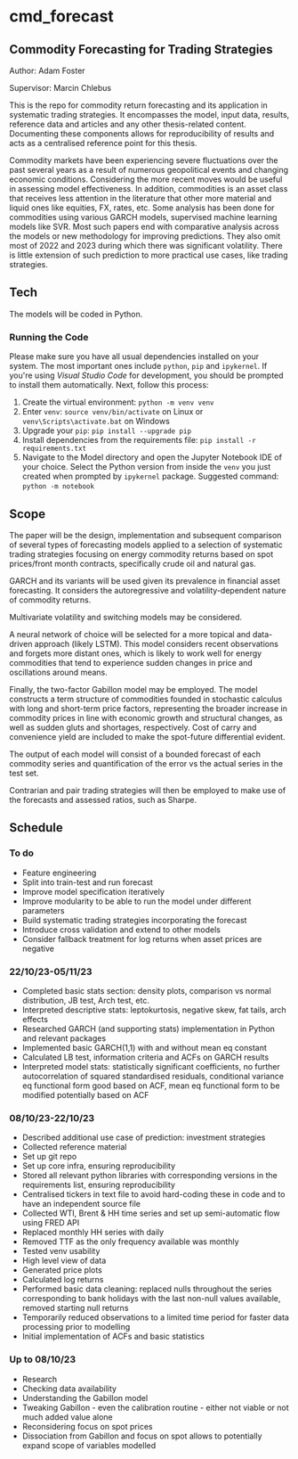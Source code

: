 # cmd_forecast

## Commodity Forecasting for Trading Strategies

Author: Adam Foster

Supervisor: Marcin Chlebus

This is the repo for commodity return forecasting and its application in systematic trading strategies. It encompasses the model, input data, results, reference data and articles and any other thesis-related content. Documenting these components allows for reproducibility of results and acts as a centralised reference point for this thesis.

Commodity markets have been experiencing severe fluctuations over the past several years as a result of numerous geopolitical events and changing economic conditions. Considering the more recent moves would be useful in assessing model effectiveness. In addition, commodities is an asset class that receives less attention in the literature that other more material and liquid ones like equities, FX, rates, etc. Some analysis has been done for commodities using various GARCH models, supervised machine learning models like SVR. Most such papers end with comparative analysis across the models or new methodology for improving predictions. They also omit most of 2022 and 2023 during which there was significant volatility. There is little extension of such prediction to more practical use cases, like trading strategies.

## Tech

The models will be coded in Python.

### Running the Code

Please make sure you have all usual dependencies installed on your system. The most important ones include `python`, `pip` and `ipykernel`. If you're using _Visual Studio Code_ for development, you should be prompted to install them automatically. Next, follow this process:

1. Create the virtual environment: `python -m venv venv`
2. Enter `venv`: `source venv/bin/activate` on Linux or `venv\Scripts\activate.bat` on Windows
3. Upgrade your `pip`: `pip install --upgrade pip`
4. Install dependencies from the requirements file: `pip install -r requirements.txt`
5. Navigate to the Model directory and open the Jupyter Notebook IDE of your choice. Select the Python version from inside the `venv` you just created when prompted by `ipykernel` package. Suggested command: `python -m notebook`

## Scope

The paper will be the design, implementation and subsequent comparison of several types of forecasting models applied to a selection of systematic trading strategies focusing on energy commodity returns based on spot prices/front month contracts, specifically crude oil and natural gas.

GARCH and its variants will be used given its prevalence in financial asset forecasting. It considers the autoregressive and volatility-dependent nature of commodity returns.

Multivariate volatility and switching models may be considered.

A neural network of choice will be selected for a more topical and data-driven approach (likely LSTM). This model considers recent observations and forgets more distant ones, which is likely to work well for energy commodities that tend to experience sudden changes in price and oscillations around means.

Finally, the two-factor Gabillon model may be employed. The model constructs a term structure of commodities founded in stochastic calculus with long and short-term price factors, representing the broader increase in commodity prices in line with economic growth and structural changes, as well as sudden gluts and shortages, respectively. Cost of carry and convenience yield are included to make the spot-future differential evident.

The output of each model will consist of a bounded forecast of each commodity series and quantification of the error vs the actual series in the test set.

Contrarian and pair trading strategies will then be employed to make use of the forecasts and assessed ratios, such as Sharpe.

## Schedule

### To do

- Feature engineering
- Split into train-test and run forecast
- Improve model specification iteratively
- Improve modularity to be able to run the model under different parameters
- Build systematic trading strategies incorporating the forecast
- Introduce cross validation and extend to other models
- Consider fallback treatment for log returns when asset prices are negative

### 22/10/23-05/11/23
- Completed basic stats section: density plots, comparison vs normal distribution, JB test, Arch test, etc.
- Interpreted descriptive stats: leptokurtosis, negative skew, fat tails, arch effects
- Researched GARCH (and supporting stats) implementation in Python and relevant packages
- Implemented basic GARCH(1,1) with and without mean eq constant
- Calculated LB test, information criteria and ACFs on GARCH results
- Interpreted model stats: statistically significant coefficients, no further autocorrelation of squared standardised residuals, conditional variance eq functional form good based on ACF, mean eq functional form to be modified potentially based on ACF

### 08/10/23-22/10/23

- Described additional use case of prediction: investment strategies
- Collected reference material
- Set up git repo
- Set up core infra, ensuring reproducibility
- Stored all relevant python libraries with corresponding versions in the requirements list, ensuring reproducibility
- Centralised tickers in text file to avoid hard-coding these in code and to have an independent source file
- Collected WTI, Brent & HH time series and set up semi-automatic flow using FRED API
- Replaced monthly HH series with daily
- Removed TTF as the only frequency available was monthly
- Tested venv usability
- High level view of data
- Generated price plots
- Calculated log returns
- Performed basic data cleaning: replaced nulls throughout the series corresponding to bank holidays with the last non-null values available, removed starting null returns
- Temporarily reduced observations to a limited time period for faster data processing prior to modelling
- Initial implementation of ACFs and basic statistics

### Up to 08/10/23

- Research
- Checking data availability
- Understanding the Gabillon model
- Tweaking Gabillon - even the calibration routine - either not viable or not much added value alone
- Reconsidering focus on spot prices
- Dissociation from Gabillon and focus on spot allows to potentially expand scope of variables modelled

